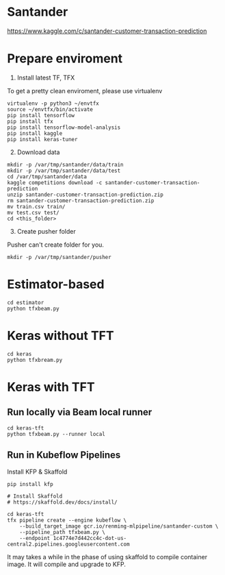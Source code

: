 # Santander

https://www.kaggle.com/c/santander-customer-transaction-prediction

# Prepare enviroment

1. Install latest TF, TFX

To get a pretty clean enviroment, please use virtualenv

```
virtualenv -p python3 ~/envtfx
source ~/envtfx/bin/activate
pip install tensorflow
pip install tfx
pip install tensorflow-model-analysis
pip install kaggle
pip install keras-tuner
```

2. Download data

```
mkdir -p /var/tmp/santander/data/train
mkdir -p /var/tmp/santander/data/test
cd /var/tmp/santander/data
kaggle competitions download -c santander-customer-transaction-prediction
unzip santander-customer-transaction-prediction.zip
rm santander-customer-transaction-prediction.zip
mv train.csv train/
mv test.csv test/
cd <this_folder>
```

3. Create pusher folder

Pusher can't create folder for you.

```
mkdir -p /var/tmp/santander/pusher
```

# Estimator-based

```
cd estimator
python tfxbeam.py
```

# Keras without TFT

```
cd keras
python tfxbream.py
```

# Keras with TFT

## Run locally via Beam local runner

```
cd keras-tft
python tfxbeam.py --runner local
```

## Run in Kubeflow Pipelines

Install KFP & Skaffold
```
pip install kfp

# Install Skaffold
# https://skaffold.dev/docs/install/
```

```
cd keras-tft
tfx pipeline create --engine kubeflow \
    --build_target_image gcr.io/renming-mlpipeline/santander-custom \
    --pipeline_path tfxbeam.py \
    --endpoint 1c4774e7d442cc4c-dot-us-central2.pipelines.googleusercontent.com
```

It may takes a while in the phase of using skaffold to compile container image.
It will compile and upgrade to KFP.
